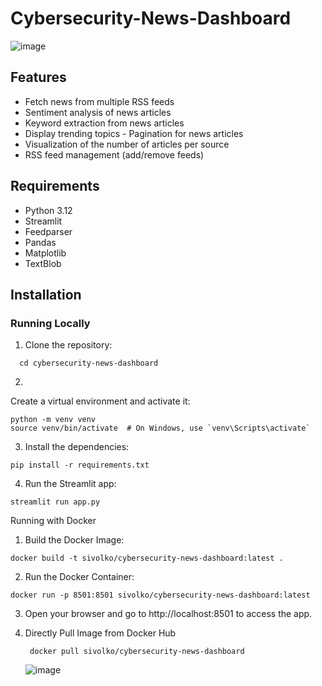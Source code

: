 # Cybersecurity-News-Dashboard


![image](https://github.com/user-attachments/assets/4e9fe8e0-f6a9-42cb-a490-762097302b27)

## Features 

- Fetch news from multiple RSS feeds 
- Sentiment analysis of news articles 
- Keyword extraction from news articles 
- Display trending topics - Pagination for news articles 
- Visualization of the number of articles per source 
- RSS feed management (add/remove feeds)

## Requirements

 - Python 3.12 
 - Streamlit 
 - Feedparser 
 - Pandas 
 - Matplotlib 
 - TextBlob


## Installation 

### Running Locally

1. Clone the repository: 

``` git clone https://github.com/sivolko/cybersecurity-news-dashboard.git 
  cd cybersecurity-news-dashboard
 ``` 
2. 

Create a virtual environment and activate it:
```
python -m venv venv
source venv/bin/activate  # On Windows, use `venv\Scripts\activate`

```

3. Install the dependencies:

```
pip install -r requirements.txt
```

4. Run the Streamlit app:

```
streamlit run app.py
```

Running with Docker 

1. Build the Docker Image:
```
docker build -t sivolko/cybersecurity-news-dashboard:latest .
```
2. Run the Docker Container:
```
docker run -p 8501:8501 sivolko/cybersecurity-news-dashboard:latest

```
3. Open your browser and go to http://localhost:8501 to access the app.

4. Directly Pull Image from Docker Hub
   ```
    docker pull sivolko/cybersecurity-news-dashboard
   ```
   ![image](https://github.com/user-attachments/assets/44057396-1c3a-425d-a772-202861ef8460)
